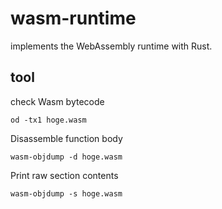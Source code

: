 # wasm-runtime

implements the WebAssembly runtime with Rust.


## tool

check Wasm bytecode

`od -tx1 hoge.wasm`

Disassemble function body

`wasm-objdump -d hoge.wasm`

Print raw section contents

`wasm-objdump -s hoge.wasm`
